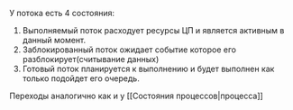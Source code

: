 У потока есть 4 состояния:
1. Выполняемый поток расходует ресурсы ЦП и является активным в данный момент.
2. Заблокированный поток ожидает событие которое его разблокирует(считывание данных)
3. Готовый поток планируется к выполнению и будет выполнен как только подойдет его очередь.

Переходы аналогично как и у [[Состояния процессов|процесса]]